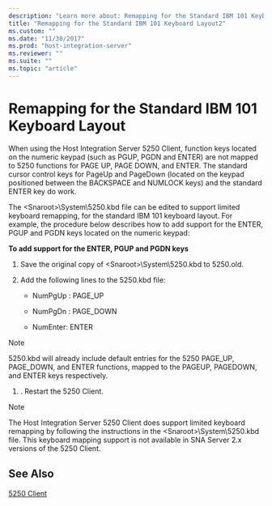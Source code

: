 ```yaml
---
description: "Learn more about: Remapping for the Standard IBM 101 Keyboard Layout"
title: "Remapping for the Standard IBM 101 Keyboard Layout2"
ms.custom: ""
ms.date: "11/30/2017"
ms.prod: "host-integration-server"
ms.reviewer: ""
ms.suite: ""
ms.topic: "article"
---
```

# Remapping for the Standard IBM 101 Keyboard Layout
When using the Host Integration Server 5250 Client, function keys located on the numeric keypad (such as PGUP, PGDN and ENTER) are not mapped to 5250 functions for PAGE UP, PAGE DOWN, and ENTER. The standard cursor control keys for PageUp and PageDown (located on the keypad positioned between the BACKSPACE and NUMLOCK keys) and the standard ENTER key do work.  
  
 The \<Snaroot>\System\5250.kbd file can be edited to support limited keyboard remapping, for the standard IBM 101 keyboard layout. For example, the procedure below describes how to add support for the ENTER, PGUP and PGDN keys located on the numeric keypad:  
  
 **To add support for the ENTER, PGUP and PGDN keys**  
  
1.  Save the original copy of \<Snaroot>\System\5250.kbd to 5250.old.  
  
2.  Add the following lines to the 5250.kbd file:  
  
    -   NumPgUp : PAGE_UP  
  
    -   NumPgDn : PAGE_DOWN  
  
    -   NumEnter: ENTER  
  
> [!NOTE]
>  5250.kbd will already include default entries for the 5250 PAGE_UP, PAGE_DOWN, and ENTER functions, mapped to the PAGEUP, PAGEDOWN, and ENTER keys respectively.  
  
1.  . Restart the 5250 Client.  
  
> [!NOTE]
>  The Host Integration Server 5250 Client does support limited keyboard remapping by following the instructions in the \<Snaroot>\System\5250.kbd file. This keyboard mapping support is not available in SNA Server 2.x versions of the 5250 Client.  
  
## See Also  
 [5250 Client](../core/5250-client1.md)
